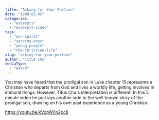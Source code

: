 ```yaml
---
title: "Asking for Your Portion"
date: "1980-01-05"
categories: 
  - "excerpts"
  - "excerpts-video"
tags: 
  - "our-spirit"
  - "serving-ones"
  - "young-people"
  - "the-christian-life"
slug: "asking-for-your-portion"
author: "Titus Chu"
mediaType: 
  - "watch"
---
```


You may have heard that the prodigal son in Luke chapter 15 represents a Christian who departs from God and lives a worldly life, getting involved in immoral things. However, Titus Chu's interpretation is different. In this 5 minute video he portrays another side to the well-known story of the prodigal son, drawing on his own past experience as a young Christian.

https://youtu.be/kVopW0n2pc8

